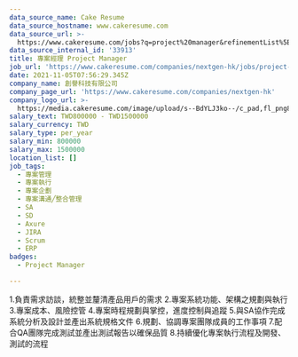 ```yaml
---
data_source_name: Cake Resume
data_source_hostname: www.cakeresume.com
data_source_url: >-
  https://www.cakeresume.com/jobs?q=project%20manager&refinementList%5Blang_name%5D%5B0%5D=English&refinementList%5Bsalary_type%5D=per_year&range%5Bsalary_range%5D%5Bmin%5D=1000000&page=2
data_source_internal_id: '33913'
title: 專案經理 Project Manager
job_url: 'https://www.cakeresume.com/companies/nextgen-hk/jobs/project-manager-cc5923'
date: 2021-11-05T07:56:29.345Z
company_name: 創譽科技有限公司
company_page_url: 'https://www.cakeresume.com/companies/nextgen-hk'
company_logo_url: >-
  https://media.cakeresume.com/image/upload/s--BdYLJ3ko--/c_pad,fl_png8,h_200,w_200/v1634100972/c7axcvofwzizgozk5uuz.png
salary_text: TWD800000 - TWD1500000
salary_currency: TWD
salary_type: per_year
salary_min: 800000
salary_max: 1500000
location_list: []
job_tags:
  - 專案管理
  - 專案執行
  - 專案企劃
  - 專案溝通╱整合管理
  - SA
  - SD
  - Axure
  - JIRA
  - Scrum
  - ERP
badges:
  - Project Manager

---
```


1.負責需求訪談，統整並釐清產品用戶的需求 2.專案系統功能、架構之規劃與執行 3.專案成本、風險控管 4.專案時程規劃與掌控，進度控制與追蹤 5.與SA協作完成系統分析及設計並產出系統規格文件 6.規劃、協調專案團隊成員的工作事項 7.配合QA團隊完成測試並產出測試報告以確保品質 8.持續優化專案執行流程及開發、測試的流程